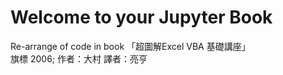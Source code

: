 Welcome to your Jupyter Book
============================

Re-arrange of code in book 「超圖解Excel VBA 基礎講座」  
旗標 2006; 作者：大村 譯者：亮亨  